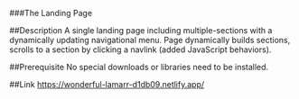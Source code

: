 ###The Landing Page

##Description
A single landing page including multiple-sections with a dynamically updating navigational menu. Page dynamically builds sections, scrolls to a section by clicking a navlink (added JavaScript behaviors).

##Prerequisite
No special downloads or libraries need to be installed.

##Link
https://wonderful-lamarr-d1db09.netlify.app/
